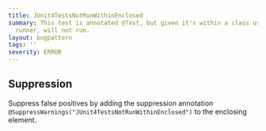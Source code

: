 ```yaml
---
title: JUnit4TestsNotRunWithinEnclosed
summary: This test is annotated @Test, but given it's within a class using the Enclosed
  runner, will not run.
layout: bugpattern
tags: ''
severity: ERROR
---
```


<!--
*** AUTO-GENERATED, DO NOT MODIFY ***
To make changes, edit the @BugPattern annotation or the explanation in docs/bugpattern.
-->



## Suppression
Suppress false positives by adding the suppression annotation `@SuppressWarnings("JUnit4TestsNotRunWithinEnclosed")` to the enclosing element.
